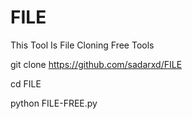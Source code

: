 # FILE
This Tool Is File Cloning Free Tools


git clone https://github.com/sadarxd/FILE



cd FILE


python FILE-FREE.py
